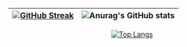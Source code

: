 
| [![GitHub Streak](https://streak-stats.demolab.com?user=i-n-sinitsin&theme=dark&border_radius=10)](https://git.io/streak-stats) | ![Anurag's GitHub stats](https://github-readme-stats-sigma-five.vercel.app/api?username=i-n-sinitsin&show_icons=true&theme=dark) |
|--|--|

<div id="header" align="center">
  
 [![Top Langs](https://github-readme-stats-sigma-five.vercel.app/api/top-langs/?username=i-n-sinitsin&langs_count=6)](https://github.com/anuraghazra/github-readme-stats)
  
</div>



<!--
**i-n-sinitsin/i-n-sinitsin** is a ✨ _special_ ✨ repository because its `README.md` (this file) appears on your GitHub profile.

Here are some ideas to get you started:

[![Readme Card](https://github-readme-stats.vercel.app/api/pin/?username=i-n-sinitsin&repo=svg2vd)](https://github.com/anuraghazra/github-readme-stats)

<img src="https://komarev.com/ghpvc/?username=i-n-sinitsin&style=flat-square&color=blue" alt=""/>

- 🔭 I’m currently working on ...
- 🌱 I’m currently learning ...
- 👯 I’m looking to collaborate on ...
- 🤔 I’m looking for help with ...
- 💬 Ask me about ...
- 📫 How to reach me: ...
- 😄 Pronouns: ...
- ⚡ Fun fact: ...
-->
